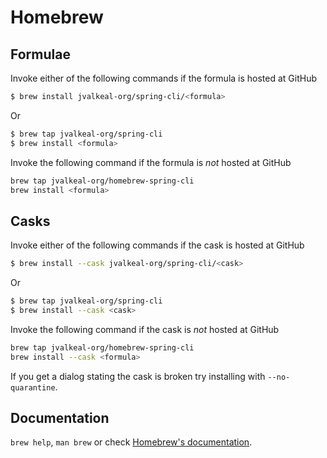 # Homebrew

## Formulae
Invoke either of the following commands if the formula is hosted at GitHub

```sh
$ brew install jvalkeal-org/spring-cli/<formula>
```

Or

```sh
$ brew tap jvalkeal-org/spring-cli
$ brew install <formula>
```

Invoke the following command if the formula is *not* hosted at GitHub

```sh
brew tap jvalkeal-org/homebrew-spring-cli 
brew install <formula>
```

## Casks
Invoke either of the following commands if the cask is hosted at GitHub

```sh
$ brew install --cask jvalkeal-org/spring-cli/<cask>
```

Or

```sh
$ brew tap jvalkeal-org/spring-cli
$ brew install --cask <cask>
```

Invoke the following command if the cask is *not* hosted at GitHub

```sh
brew tap jvalkeal-org/homebrew-spring-cli 
brew install --cask <formula>
```

If you get a dialog stating the cask is broken try installing with `--no-quarantine`.

## Documentation
`brew help`, `man brew` or check [Homebrew's documentation](https://docs.brew.sh).
